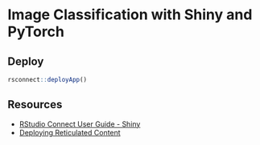 # Image Classification with Shiny and PyTorch


## Deploy

```r
rsconnect::deployApp()
```

## Resources

- [RStudio Connect User Guide - Shiny](https://docs.rstudio.com/connect/user/shiny/)
- [Deploying Reticulated Content](https://solutions.rstudio.com/r/reticulate/#setting-up-a-reticulated-project)
